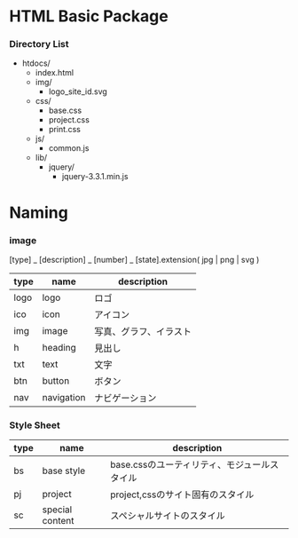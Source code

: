 # HTML Basic Package

### Directory List

+ htdocs/ 
    + index.html
    + img/
        + logo_site_id.svg
    + css/
        + base.css
        + project.css
        + print.css
    + js/
        + common.js
    + lib/
        + jquery/
            + jquery-3.3.1.min.js


# Naming

### image 

[type] _ [description] _ [number] _ [state].extension( jpg | png | svg )

|type|name|description|
|----|----|-----------|
|logo|logo| ロゴ|
|ico|icon|アイコン|
|img|image|写真、グラフ、イラスト|
|h|heading|見出し|
|txt|text|文字|
|btn|button|ボタン|
|nav|navigation|ナビゲーション|

### Style Sheet

|type|name|description|
|----|----|-----------|
|bs|base style|base.cssのユーティリティ、モジュールスタイル|
|pj|project|project,cssのサイト固有のスタイル|
|sc|special content|スペシャルサイトのスタイル|
 